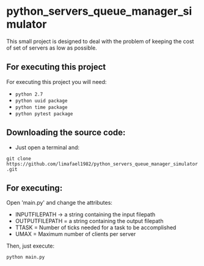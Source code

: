 # python_servers_queue_manager_simulator
This small project is designed to deal with the problem of keeping the cost of set of servers as low as possible.

## For executing this project

For executing this project you will need:

- `python 2.7`
- `python uuid package`
- `python time package`
- `python pytest package`

## Downloading the source code:

- Just open a terminal and:
 
 `git clone https://github.com/limafael1982/python_servers_queue_manager_simulator.git`


## For executing:

Open 'main.py' and change the attributes:

* INPUTFILEPATH -> a string containing the input filepath 
* OUTPUTFILEPATH = a string containing the output filepath 
* TTASK = Number of ticks needed for a task to be accomplished
* UMAX = Maximum number of clients per server

Then, just execute:

`python main.py`



